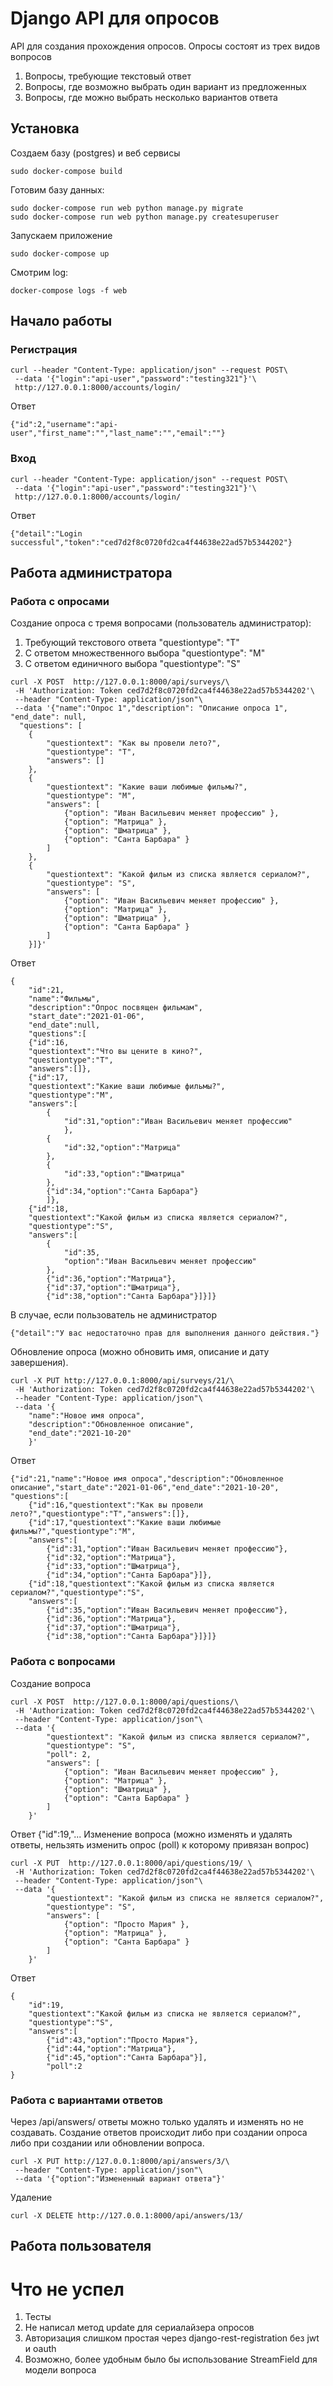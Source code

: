# Django API для опросов

API для создания прохождения опросов. Опросы состоят из трех видов вопросов

1. Вопросы, требующие текстовый ответ
1. Вопросы, где возможно выбрать один вариант из предложенных
1. Вопросы, где можно выбрать несколько вариантов ответа

## Установка
Создаем базу (postgres) и веб сервисы
```
sudo docker-compose build
```
Готовим базу данных:
```
sudo docker-compose run web python manage.py migrate
sudo docker-compose run web python manage.py createsuperuser
```
Запускаем приложение
```
sudo docker-compose up
```
Смотрим log:
```
docker-compose logs -f web
```
## Начало работы

### Регистрация
```
curl --header "Content-Type: application/json" --request POST\
 --data '{"login":"api-user","password":"testing321"}'\
 http://127.0.0.1:8000/accounts/login/
 ```
Ответ
```
{"id":2,"username":"api-user","first_name":"","last_name":"","email":""}
```
### Вход 
```
curl --header "Content-Type: application/json" --request POST\
 --data '{"login":"api-user","password":"testing321"}'\
 http://127.0.0.1:8000/accounts/login/
```
Ответ
```
{"detail":"Login successful","token":"ced7d2f8c0720fd2ca4f44638e22ad57b5344202"}
```

## Работа администратора

### Работа с опросами
Создание опроса c тремя вопросами (пользователь администратор): 
1. Требующий текстового ответа "questiontype": "T"
1. С ответом множественного выбора "questiontype": "M"
1. С ответом единичного выбора "questiontype": "S"
```
curl -X POST  http://127.0.0.1:8000/api/surveys/\
 -H 'Authorization: Token ced7d2f8c0720fd2ca4f44638e22ad57b5344202'\
 --header "Content-Type: application/json"\
 --data '{"name":"Опрос 1","description": "Описание опроса 1", "end_date": null, 
  "questions": [
    { 
        "questiontext": "Как вы провели лето?", 
        "questiontype": "T", 
        "answers": [] 
    },
    { 
        "questiontext": "Какие ваши любимые фильмы?", 
        "questiontype": "M", 
        "answers": [
            {"option": "Иван Васильевич меняет профессию" },
            {"option": "Матрица" },
            {"option": "Шматрица" },
            {"option": "Санта Барбара" }
        ] 
    },
    { 
        "questiontext": "Какой фильм из списка является сериалом?", 
        "questiontype": "S", 
        "answers": [
            {"option": "Иван Васильевич меняет профессию" },
            {"option": "Матрица" },
            {"option": "Шматрица" },
            {"option": "Санта Барбара" }
        ] 
    }]}'
```
Ответ
```
{
    "id":21,
    "name":"Фильмы",
    "description":"Опрос посвящен фильмам",
    "start_date":"2021-01-06",
    "end_date":null,
    "questions":[
    {"id":16,
    "questiontext":"Что вы цените в кино?",
    "questiontype":"T",
    "answers":[]},
    {"id":17,
    "questiontext":"Какие ваши любимые фильмы?",
    "questiontype":"M",
    "answers":[
        {
            "id":31,"option":"Иван Васильевич меняет профессию"
            },
        {
            "id":32,"option":"Матрица"
        },
        {
            "id":33,"option":"Шматрица"
        },
        {"id":34,"option":"Санта Барбара"}
        ]},
    {"id":18,
    "questiontext":"Какой фильм из списка является сериалом?",
    "questiontype":"S",
    "answers":[
        {
            "id":35,
            "option":"Иван Васильевич меняет профессию"
        },
        {"id":36,"option":"Матрица"},
        {"id":37,"option":"Шматрица"},
        {"id":38,"option":"Санта Барбара"}]}]}
```
В случае, если пользователь не администратор
```
{"detail":"У вас недостаточно прав для выполнения данного действия."}
```
Обновление опроса (можно обновить имя, описание и дату завершения).
```
curl -X PUT http://127.0.0.1:8000/api/surveys/21/\
 -H 'Authorization: Token ced7d2f8c0720fd2ca4f44638e22ad57b5344202'\
 --header "Content-Type: application/json"\
 --data '{
    "name":"Новое имя опроса", 
    "description":"Обновленное описание", 
    "end_date":"2021-10-20"
    }'
 ```
Ответ
```
{"id":21,"name":"Новое имя опроса","description":"Обновленное описание","start_date":"2021-01-06","end_date":"2021-10-20",
"questions":[
    {"id":16,"questiontext":"Как вы провели лето?","questiontype":"T","answers":[]},
    {"id":17,"questiontext":"Какие ваши любимые фильмы?","questiontype":"M",
    "answers":[
        {"id":31,"option":"Иван Васильевич меняет профессию"},
        {"id":32,"option":"Матрица"},
        {"id":33,"option":"Шматрица"},
        {"id":34,"option":"Санта Барбара"}]},
    {"id":18,"questiontext":"Какой фильм из списка является сериалом?","questiontype":"S",
    "answers":[
        {"id":35,"option":"Иван Васильевич меняет профессию"},
        {"id":36,"option":"Матрица"},
        {"id":37,"option":"Шматрица"},
        {"id":38,"option":"Санта Барбара"}]}]}
```
### Работа с вопросами

Создание вопроса
```
curl -X POST  http://127.0.0.1:8000/api/questions/\
 -H 'Authorization: Token ced7d2f8c0720fd2ca4f44638e22ad57b5344202'\
 --header "Content-Type: application/json"\
 --data '{ 
        "questiontext": "Какой фильм из списка является сериалом?", 
        "questiontype": "S",
        "poll": 2,
        "answers": [
            {"option": "Иван Васильевич меняет профессию" },
            {"option": "Матрица" },
            {"option": "Шматрица" },
            {"option": "Санта Барбара" }
        ] 
    }'
```
Ответ {"id":19,"...
Изменение вопроса (можно изменять и удалять ответы, нельзять изменить опрос (poll) к которому привязан вопрос)
```
curl -X PUT  http://127.0.0.1:8000/api/questions/19/ \
 -H 'Authorization: Token ced7d2f8c0720fd2ca4f44638e22ad57b5344202'\
 --header "Content-Type: application/json"\
 --data '{         
        "questiontext": "Какой фильм из списка не является сериалом?", 
        "questiontype": "S",        
        "answers": [
            {"option": "Просто Мария" },
            {"option": "Матрица" },
            {"option": "Санта Барбара" }
        ] 
    }'    
```
Ответ
```
{
    "id":19,
    "questiontext":"Какой фильм из списка не является сериалом?",
    "questiontype":"S",
    "answers":[
        {"id":43,"option":"Просто Мария"},
        {"id":44,"option":"Матрица"},
        {"id":45,"option":"Санта Барбара"}],
        "poll":2
}
```

### Работа с вариантами ответов

Через /api/answers/ ответы можно только удалять и изменять но не создавать. Создание ответов происходит либо при создании опроса либо при создании или обновлении вопроса.

```
curl -X PUT http://127.0.0.1:8000/api/answers/3/\
 --header "Content-Type: application/json"\
 --data '{"option":"Измененный вариант ответа"}'
```
Удаление
```
curl -X DELETE http://127.0.0.1:8000/api/answers/13/
```

## Работа пользователя

# Что не успел

1. Тесты
1. Не написал метод update для сериалайзера опросов
1. Авторизация слишком простая через django-rest-registration без jwt и oauth
1. Возможно, более удобным было бы использование StreamField для модели вопроса